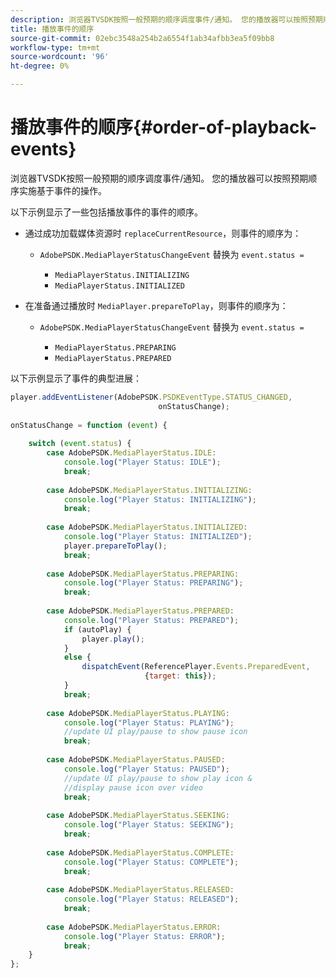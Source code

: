 ```yaml
---
description: 浏览器TVSDK按照一般预期的顺序调度事件/通知。 您的播放器可以按照预期顺序实施基于事件的操作。
title: 播放事件的顺序
source-git-commit: 02ebc3548a254b2a6554f1ab34afbb3ea5f09bb8
workflow-type: tm+mt
source-wordcount: '96'
ht-degree: 0%

---
```


# 播放事件的顺序{#order-of-playback-events}

浏览器TVSDK按照一般预期的顺序调度事件/通知。 您的播放器可以按照预期顺序实施基于事件的操作。

<!--<a id="section_D247A5873A854A079EFA6AC2E80AB894"></a>-->

以下示例显示了一些包括播放事件的事件的顺序。

* 通过成功加载媒体资源时 `replaceCurrentResource`，则事件的顺序为：

   * `AdobePSDK.MediaPlayerStatusChangeEvent` 替换为 `event.status =`

      * `MediaPlayerStatus.INITIALIZING`
      * `MediaPlayerStatus.INITIALIZED`

* 在准备通过播放时 `MediaPlayer.prepareToPlay`，则事件的顺序为：

   * `AdobePSDK.MediaPlayerStatusChangeEvent` 替换为 `event.status =`

      * `MediaPlayerStatus.PREPARING`
      * `MediaPlayerStatus.PREPARED`

<!--<a id="section_76C13548AF934868B70757CA5489E516"></a>-->

以下示例显示了事件的典型进展：

```js
player.addEventListener(AdobePSDK.PSDKEventType.STATUS_CHANGED,  
                                 onStatusChange); 
 
onStatusChange = function (event) { 
 
    switch (event.status) { 
        case AdobePSDK.MediaPlayerStatus.IDLE: 
            console.log("Player Status: IDLE"); 
            break; 
 
        case AdobePSDK.MediaPlayerStatus.INITIALIZING: 
            console.log("Player Status: INITIALIZING"); 
            break; 
 
        case AdobePSDK.MediaPlayerStatus.INITIALIZED: 
            console.log("Player Status: INITIALIZED"); 
            player.prepareToPlay(); 
            break; 
 
        case AdobePSDK.MediaPlayerStatus.PREPARING: 
            console.log("Player Status: PREPARING"); 
            break; 
 
        case AdobePSDK.MediaPlayerStatus.PREPARED: 
            console.log("Player Status: PREPARED"); 
            if (autoPlay) { 
                player.play(); 
            } 
            else { 
                dispatchEvent(ReferencePlayer.Events.PreparedEvent,  
                              {target: this}); 
            } 
            break; 
 
        case AdobePSDK.MediaPlayerStatus.PLAYING: 
            console.log("Player Status: PLAYING"); 
            //update UI play/pause to show pause icon 
            break; 
 
        case AdobePSDK.MediaPlayerStatus.PAUSED: 
            console.log("Player Status: PAUSED"); 
            //update UI play/pause to show play icon &  
            //display pause icon over video 
            break; 
 
        case AdobePSDK.MediaPlayerStatus.SEEKING: 
            console.log("Player Status: SEEKING"); 
            break; 
 
        case AdobePSDK.MediaPlayerStatus.COMPLETE: 
            console.log("Player Status: COMPLETE"); 
            break; 
 
        case AdobePSDK.MediaPlayerStatus.RELEASED: 
            console.log("Player Status: RELEASED"); 
            break; 
 
        case AdobePSDK.MediaPlayerStatus.ERROR: 
            console.log("Player Status: ERROR"); 
            break; 
    } 
};
```
